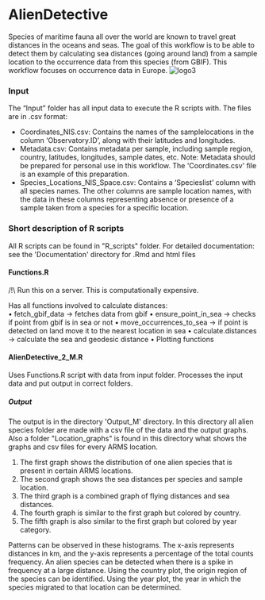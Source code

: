 # AlienDetective
Species of maritime fauna all over the world are known to travel great distances in the oceans and seas. The goal of this workflow is to be able to detect them by calculating sea distances (going around land) from a sample location to the occurrence data from this species (from GBIF). This workflow focuses on occurrence data in Europe.
![logo3](https://github.com/IrisVP/AlienDetective/assets/151626670/21dd7508-bd81-448a-a096-db07bace2515)
### Input

The “Input” folder has all input data to execute the R scripts with. The files are in .csv format:
-	Coordinates_NIS.csv: Contains the names of the samplelocations in the column ‘Observatory.ID’, along with their latitudes and longitudes. <br />
- Metadata.csv: Contains metadata per sample, including sample region, country, latitudes, longitudes, sample dates, etc. Note: Metadata should be prepared for personal use in this workflow. The 'Coordinates.csv' file is an example of this preparation. <br />
-	Species_Locations_NIS_Space.csv: Contains a ‘Specieslist’ column with all species names. The other columns are sample location names, with the data in these columns representing absence or presence of a sample taken from a species for a specific location.<br />

### Short description of R scripts

All R scripts can be found in "R_scripts" folder. For detailed documentation: see the 'Documentation' directory for .Rmd and html files

#### Functions.R
/!\ Run this on a server. This is computationally expensive. <br />

Has all functions involved to calculate distances: <br />
•	fetch_gbif_data -> fetches data from gbif
•	ensure_point_in_sea -> checks if point from gbif is in sea or not
•	move_occurrences_to_sea -> if point is detected on land move it to the nearest location in sea
•	calculate.distances -> calculate the sea and geodesic distance
•	Plotting functions

#### AlienDetective_2_M.R
Uses Functions.R script with data from input folder. Processes the input data and put output in correct folders.

##### Output
The output is in the directory 'Output_M' directory. In this directory all alien species folder are made with a csv file of the data and the output graphs. Also a folder "Location_graphs" is found in this directory what shows the graphs and csv files for every ARMS location. 

1. The first graph shows the distribution of one alien species that is present in certain ARMS locations.
2. The second graph shows the sea distances per species and sample location.
3. The third graph is a combined graph of flying distances and sea distances.
4. The fourth graph is similar to the first graph but colored by country.
5. The fifth graph is also similar to the first graph but colored by year category.

Patterns can be observed in these histograms. The x-axis represents distances in km, and the y-axis represents a percentage of the total counts frequency. An alien species can be detected when there is a spike in frequency at a large distance. Using the country plot, the origin region of the species can be identified. Using the year plot, the year in which the species migrated to that location can be determined.
